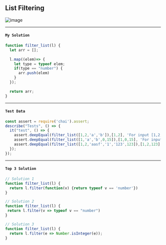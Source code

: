 ## List Filtering
![image](https://user-images.githubusercontent.com/99033220/174528885-d0db0f28-2de1-4a6c-9ba7-332f844186c0.png)

---
#### `My Solution`
```JavaScript
function filter_list(l) {
  let arr = [];
  
  l.map((elem)=> {
    let type = typeof elem;
    if(type == "number") {
      arr.push(elem)
    }   
  });
  
  return arr;  
}
```
---
#### `Test Data`
```JavaScript
const assert = require('chai').assert;
describe("Tests", () => {
  it("test", () => {
    assert.deepEqual(filter_list([1,2,'a','b']),[1,2], 'For input [1,2,"a","b"]');
    assert.deepEqual(filter_list([1,'a','b',0,15]),[1,0,15], 'For input [1,"a","b",0,15]');
    assert.deepEqual(filter_list([1,2,'aasf','1','123',123]),[1,2,123], 'For input [1,2,"aasf","1","123",123]');
  });
});
```
---
#### `Top 3 Solution`
```JavaScript
// Solution 1
function filter_list(l) {
  return l.filter(function(v) {return typeof v == 'number'})
}

// Solution 2
function filter_list(l) {
 return l.filter(v => typeof v == "number")
}

// Solution 3
function filter_list(l) {
  return l.filter(e => Number.isInteger(e));
}
```
